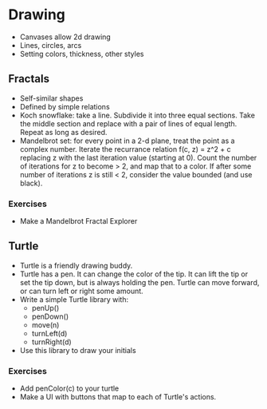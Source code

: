 # Drawing

* Canvases allow 2d drawing
* Lines, circles, arcs
* Setting colors, thickness, other styles

## Fractals

* Self-similar shapes
* Defined by simple relations
* Koch snowflake: take a line. Subdivide it into three equal sections. Take the middle section and
  replace with a pair of lines of equal length. Repeat as long as desired.
* Mandelbrot set: for every point in a 2-d plane, treat the point as a complex number. Iterate the
  recurrance relation f(c, z) = z^2 + c replacing z with the last iteration value (starting at 0).
  Count the number of iterations for z to become > 2, and map that to a color. If after some number
  of iterations z is still < 2, consider the value bounded (and use black).

### Exercises
* Make a Mandelbrot Fractal Explorer

## Turtle

* Turtle is a friendly drawing buddy.
* Turtle has a pen. It can change the color of the tip. It can lift the tip or set the tip down, but
  is always holding the pen. Turtle can move forward, or can turn left or right some amount.
* Write a simple Turtle library with:
  * penUp()
  * penDown()
  * move(n)
  * turnLeft(d)
  * turnRight(d)
* Use this library to draw your initials

### Exercises
* Add penColor(c) to your turtle
* Make a UI with buttons that map to each of Turtle's actions.
